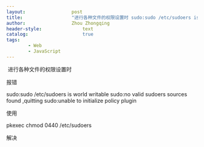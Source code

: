 ```yaml
---
layout:					post
title:					"进行各种文件的权限设置时 sudo:sudo /etc/sudoers is world writable"
author:					Zhou Zhongqing
header-style:				text
catalog:					true
tags:
		- Web
		- JavaScript
---
```

​
进行各种文件的权限设置时

报错

sudo:sudo /etc/sudoers is world writable
sudo:no valid sudoers sources found ,quitting
sudo:unable to initialize policy plugin

使用

pkexec chmod 0440 /etc/sudoers

解决



​